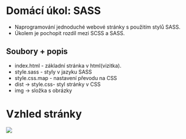 # Domácí úkol: SASS
- Naprogramování jednoduché webové stránky s použitím stylů SASS.
- Úkolem je pochopit rozdíl mezi SCSS a SASS.
## Soubory + popis
- index.html - základní stránka v html(vizitka).
- style.sass - styly v jazyku SASS
- style.css.map - nastavení převodu na CSS
- dist -> style.css- styl stránky v CSS
- img -> složka s obrázky

# Vzhled stránky

<img src = "img/hodiny.png" >
